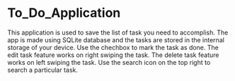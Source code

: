# To_Do_Application
This application is used to save the list of task you need to accomplish.
The app is made using SQLite database and the tasks are stored in the internal storage of your device.
Use the chechbox to mark the task as done.
The edit task feature works on right swiping the task.
The delete task feature works on left swiping the task.
Use the search icon on the top right to search a particular task.
